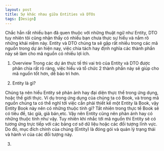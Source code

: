 ```yaml
---
layout: post
title: Sự khác nhau giữa Entities và DTOs
tags: [Design]
---
```

Chắc hẳn rất nhiều bạn đã quen thuộc với những thuật ngữ như Entity, DTO tuy nhiên tôi cũng nhận thấy có nhiều bạn chưa thực sự hiểu và nắm rõ những khái niệm này.
Entity và DTO chúng ta sẽ gặp rất nhiều trong các mã nguồn trong dự án hiện nay, việc chia tách hay định nghĩa các thành phần này sẽ làm cho mã nguồn có nhiều lợi ích.

1. Overview
Trong các dự án thực tế thì vai trò của Entity và DTO được phân chia rất rõ ràng, việc hiểu và tổ chức 2 thành phần này sẽ giúp cho mã nguồn tốt hơn, dễ bảo trì hơn.

2. Entity là gì?

Chúng ta nên hiểu Entity sẽ phản ảnh hay đại diện thực thể trong ứng dụng, hoặc thế giới thực. Ví dụ trong ứng dụng của chúng ta có Book, và trong mã nguồn chúng ta có thể 
nghĩ tới việc cần phải thiết kế một Entity là Book, vậy Entity Book này nên có những thuộc tính gì? Tất nhiên trong thực tế Book sẽ có tiêu đề, tác giả, giá bán,etc. Vậy nên
Entity cũng nên phản ánh hay có những thuộc tính như vậy. Tuy nhiên khi nhắc tới mã nguồn thì Entity sẽ có tương ứng trực tiếp với các bảng cơ sở dữ liệu hoặc các đối tượng lĩnh vực. Do đó, mục đích chính của chúng (Entity) là đóng gói và quản lý trạng thái và hành vi của các đối tượng này.

3. 

